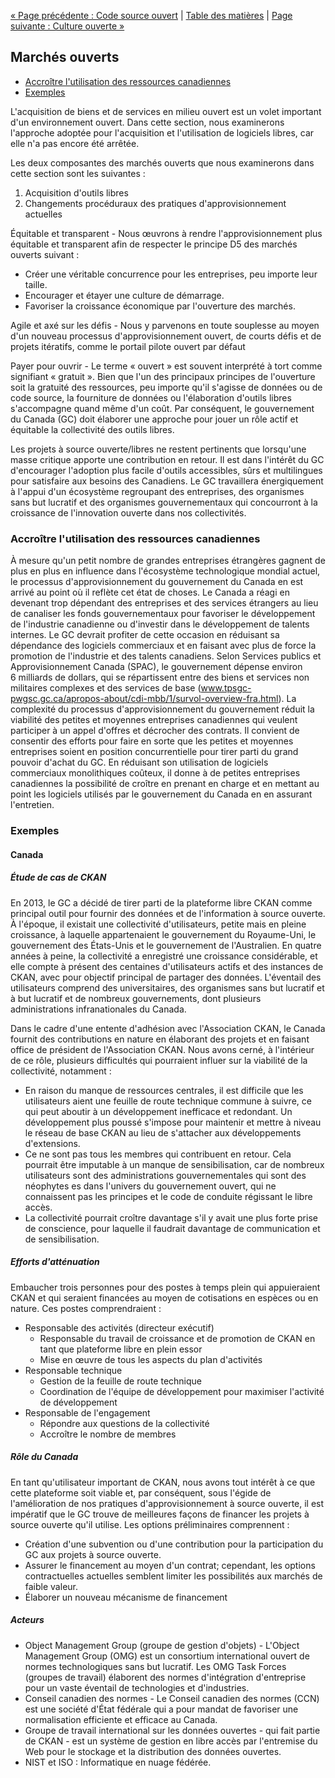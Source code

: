 [« Page précédente : Code source ouvert](4_Code_source_libre.md) | [Table des matières](../README.md#table-des-mati%C3%A8res) | [Page suivante : Culture ouverte »](6_Culture_ouverte.md)

## Marchés ouverts

- [Accroître l'utilisation des ressources canadiennes](#accroître-l-utilisation-des-ressources-canadiennes)
- [Exemples](#exemples)

L'acquisition de biens et de services en milieu ouvert est un volet important d'un environnement ouvert. Dans cette section, nous examinerons l'approche adoptée pour l'acquisition et l'utilisation de logiciels libres, car elle n'a pas encore été arrêtée.

Les deux composantes des marchés ouverts que nous examinerons dans cette section sont les suivantes :

1. Acquisition d'outils libres
2. Changements procéduraux des pratiques d'approvisionnement actuelles

Équitable et transparent - Nous œuvrons à rendre l'approvisionnement plus équitable et transparent afin de respecter le principe D5 des marchés ouverts suivant :

- Créer une véritable concurrence pour les entreprises, peu importe leur taille.
- Encourager et étayer une culture de démarrage.
- Favoriser la croissance économique par l'ouverture des marchés.

Agile et axé sur les défis - Nous y parvenons en toute souplesse au moyen d'un nouveau processus d'approvisionnement ouvert, de courts défis et de projets itératifs, comme le portail pilote ouvert par défaut

Payer pour ouvrir - Le terme « ouvert » est souvent interprété à tort comme signifiant « gratuit ». Bien que l'un des principaux principes de l'ouverture soit la gratuité des ressources, peu importe qu'il s'agisse de données ou de code source, la fourniture de données ou l'élaboration d'outils libres s'accompagne quand même d'un coût. Par conséquent, le gouvernement du Canada (GC) doit élaborer une approche pour jouer un rôle actif et équitable la collectivité des outils libres.

Les projets à source ouverte/libres ne restent pertinents que lorsqu'une masse critique apporte une contribution en retour. Il est dans l'intérêt du GC d'encourager l'adoption plus facile d'outils accessibles, sûrs et multilingues pour satisfaire aux besoins des Canadiens. Le GC travaillera énergiquement à l'appui d'un écosystème regroupant des entreprises, des organismes sans but lucratif et des organismes gouvernementaux qui concourront à la croissance de l'innovation ouverte dans nos collectivités.

### Accroître l'utilisation des ressources canadiennes

À mesure qu'un petit nombre de grandes entreprises étrangères gagnent de plus en plus en influence dans l'écosystème technologique mondial actuel, le processus d'approvisionnement du gouvernement du Canada en est arrivé au point où il reflète cet état de choses. Le Canada a réagi en devenant trop dépendant des entreprises et des services étrangers au lieu de canaliser les fonds gouvernementaux pour favoriser le développement de l'industrie canadienne ou d'investir dans le développement de talents internes. Le GC devrait profiter de cette occasion en réduisant sa dépendance des logiciels commerciaux et en faisant avec plus de force la promotion de l'industrie et des talents canadiens.
Selon Services publics et Approvisionnement Canada (SPAC), le gouvernement dépense environ 6 milliards de dollars, qui se répartissent entre des biens et services non militaires complexes et des services de base (www.tpsgc-pwgsc.gc.ca/apropos-about/cdi-mbb/1/survol-overview-fra.html). La complexité du processus d'approvisionnement du gouvernement réduit la viabilité des petites et moyennes entreprises canadiennes qui veulent participer à un appel d'offres et décrocher des contrats. Il convient de consentir des efforts pour faire en sorte que les petites et moyennes entreprises soient en position concurrentielle pour tirer parti du grand pouvoir d'achat du GC. En réduisant son utilisation de logiciels commerciaux monolithiques coûteux, il donne à de petites entreprises canadiennes la possibilité de croître en prenant en charge et en mettant au point les logiciels utilisés par le gouvernement du Canada en en assurant l'entretien.

### Exemples

#### Canada

##### Étude de cas de CKAN

En 2013, le GC a décidé de tirer parti de la plateforme libre CKAN comme principal outil pour fournir des données et de l'information à source ouverte. À l'époque, il existait une collectivité d'utilisateurs, petite mais en pleine croissance, à laquelle appartenaient le gouvernement du Royaume-Uni, le gouvernement des États-Unis et le gouvernement de l'Australien. En quatre années à peine, la collectivité a enregistré une croissance considérable, et elle compte à présent des centaines d'utilisateurs actifs et des instances de CKAN, avec pour objectif principal de partager des données. L'éventail des utilisateurs comprend des universitaires, des organismes sans but lucratif et à but lucratif et de nombreux gouvernements, dont plusieurs administrations infranationales du Canada.

Dans le cadre d'une entente d'adhésion avec l'Association CKAN, le Canada fournit des contributions en nature en élaborant des projets et en faisant office de président de l'Association CKAN. Nous avons cerné, à l'intérieur de ce rôle, plusieurs difficultés qui pourraient influer sur la viabilité de la collectivité, notamment :

- En raison du manque de ressources centrales, il est difficile que les utilisateurs aient une feuille de route technique commune à suivre, ce qui peut aboutir à un développement inefficace et redondant. Un développement plus poussé s'impose pour maintenir et mettre à niveau le réseau de base CKAN au lieu de s'attacher aux développements d'extensions.
- Ce ne sont pas tous les membres qui contribuent en retour. Cela pourrait être imputable à un manque de sensibilisation, car de nombreux utilisateurs sont des administrations gouvernementales qui sont des néophytes es dans l'univers du gouvernement ouvert, qui ne connaissent pas les principes et le code de conduite régissant le libre accès.
- La collectivité pourrait croître davantage s'il y avait une plus forte prise de conscience, pour laquelle il faudrait davantage de communication et de sensibilisation.

##### Efforts d'atténuation

Embaucher trois personnes pour des postes à temps plein qui appuieraient CKAN et qui seraient financées au moyen de cotisations en espèces ou en nature. Ces postes comprendraient :

- Responsable des activités (directeur exécutif)
  - Responsable du travail de croissance et de promotion de CKAN en tant que plateforme libre en plein essor
  - Mise en œuvre de tous les aspects du plan d'activités
- Responsable technique
  - Gestion de la feuille de route technique
  - Coordination de l'équipe de développement pour maximiser l'activité de développement
- Responsable de l'engagement
  - Répondre aux questions de la collectivité
  - Accroître le nombre de membres

##### Rôle du Canada

En tant qu'utilisateur important de CKAN, nous avons tout intérêt à ce que cette plateforme soit viable et, par conséquent, sous l'égide de l'amélioration de nos pratiques d'approvisionnement à source ouverte, il est impératif que le GC trouve de meilleures façons de financer les projets à source ouverte qu'il utilise.
Les options préliminaires comprennent :

- Création d'une subvention ou d'une contribution pour la participation du GC aux projets à source ouverte.
- Assurer le financement au moyen d'un contrat; cependant, les options contractuelles actuelles semblent limiter les possibilités aux marchés de faible valeur.
- Élaborer un nouveau mécanisme de financement

##### Acteurs

- Object Management Group (groupe de gestion d'objets) - L'Object Management Group (OMG) est un consortium international ouvert de normes technologiques sans but lucratif. Les OMG Task Forces (groupes de travail) élaborent des normes d'intégration d'entreprise pour un vaste éventail de technologies et d'industries.
- Conseil canadien des normes - Le Conseil canadien des normes (CCN) est une société d'État fédérale qui a pour mandat de favoriser une normalisation efficiente et efficace au Canada.
- Groupe de travail international sur les données ouvertes - qui fait partie de CKAN - est un système de gestion en libre accès par l'entremise du Web pour le stockage et la distribution des données ouvertes.
- NIST et ISO : Informatique en nuage fédérée.
